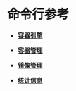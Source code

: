 # 命令行参考<a name="ZH-CN_TOPIC_0184808236"></a>

-   **[容器引擎](容器引擎.md)**  

-   **[容器管理](容器管理-32.md)**  

-   **[镜像管理](镜像管理-33.md)**  

-   **[统计信息](统计信息.md)**  


